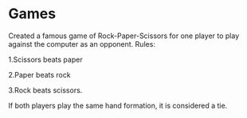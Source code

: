# Games

Created a famous game of Rock-Paper-Scissors for one player to play against the computer as an opponent.
Rules:

1.Scissors beats paper 

2.Paper beats rock 

3.Rock beats scissors.

If both players play the same hand formation, it is considered a tie.
